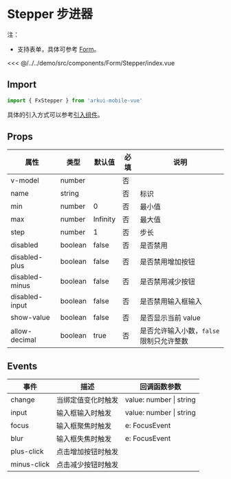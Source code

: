 # Stepper 步进器

注：

- 支持表单，具体可参考 [Form](./Form.md)。

<CodeDemo name="Stepper">

<<< @/../../demo/src/components/Form/Stepper/index.vue

</CodeDemo>

## Import

```js
import { FxStepper } from 'arkui-mobile-vue'
```

具体的引入方式可以参考[引入组件](../guide/import.md)。

## Props

| 属性           | 类型    | 默认值   | 必填 | 说明                                     |
| -------------- | ------- | -------- | ---- | ---------------------------------------- |
| v-model        | number  |          | 否   |
| name           | string  |          | 否   | 标识                                     |
| min            | number  | 0        | 否   | 最小值                                   |
| max            | number  | Infinity | 否   | 最大值                                   |
| step           | number  | 1        | 否   | 步长                                     |
| disabled       | boolean | false    | 否   | 是否禁用                                 |
| disabled-plus  | boolean | false    | 否   | 是否禁用增加按钮                         |
| disabled-minus | boolean | false    | 否   | 是否禁用减少按钮                         |
| disabled-input | boolean | false    | 否   | 是否禁用输入框输入                       |
| show-value     | boolean | false    | 否   | 是否显示当前 value                       |
| allow-decimal  | boolean | true     | 否   | 是否允许输入小数，`false` 限制只允许整数 |

## Events

| 事件        | 描述               | 回调函数参数            |
| ----------- | ------------------ | ----------------------- |
| change      | 当绑定值变化时触发 | value: number \| string |
| input       | 输入框输入时触发   | value: number \| string |
| focus       | 输入框聚焦时触发   | e: FocusEvent           |
| blur        | 输入框失焦时触发   | e: FocusEvent           |
| plus-click  | 点击增加按钮时触发 |                         |
| minus-click | 点击减少按钮时触发 |                         |
